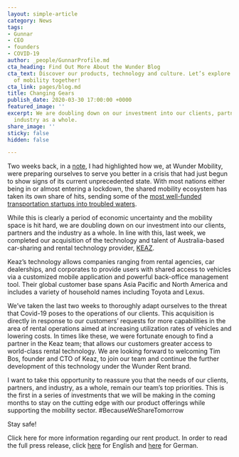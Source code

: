```yaml
---
layout: simple-article
category: News
tags:
- Gunnar
- CEO
- founders
- COVID-19
author: _people/GunnarProfile.md
cta_heading: Find Out More About the Wunder Blog
cta_text: Discover our products, technology and culture. Let’s explore the future
  of mobility together!
cta_link: pages/blog.md
title: Changing Gears
publish_date: 2020-03-30 17:00:00 +0000
featured_image: ''
excerpt: We are doubling down on our investment into our clients, partners and the
  industry as a whole.
share_image: ''
sticky: false
hidden: false

---
```

Two weeks back, in a [note](https://www.wundermobility.com/blog/a-note-on-covid-19), I had highlighted how we, at Wunder Mobility, were preparing ourselves to serve you better in a crisis that had just begun to show signs of its current unprecedented state. With most nations either being in or almost entering a lockdown, the shared mobility ecosystem has taken its own share of hits, sending some of the [most well-funded transportation startups into troubled waters](https://www.bloomberg.com/news/articles/2020-03-20/softbank-backed-getaround-looks-for-buyer-as-demand-evaporates).

While this is clearly a period of economic uncertainty and the mobility space is hit hard, we are doubling down on our investment into our clients, partners and the industry as a whole. In line with this, last week, we completed our acquisition of the technology and talent of Australia-based car-sharing and rental technology provider, [KEAZ](https://keaz.co/).

Keaz’s technology allows companies ranging from rental agencies, car dealerships, and corporates to provide users with shared access to vehicles via a customized mobile application and powerful back-office management tool. Their global customer base spans Asia Pacific and North America and includes a variety of household names including Toyota and Lexus.

We’ve taken the last two weeks to thoroughly adapt ourselves to the threat that Covid-19 poses to the operations of our clients. This acquisition is directly in response to our customers’ requests for more capabilities in the area of rental operations aimed at increasing utilization rates of vehicles and lowering costs. In times like these, we were fortunate enough to find a partner in the Keaz team; that allows our customers greater access to world-class rental technology. We are looking forward to welcoming Tim Bos, founder and CTO of Keaz, to join our team and continue the further development of this technology under the Wunder Rent brand.

I want to take this opportunity to reassure you that the needs of our clients, partners, and industry, as a whole, remain our team’s top priorities. This is the first in a series of investments that we will be making in the coming months to stay on the cutting edge with our product offerings while supporting the mobility sector. #BecauseWeShareTomorrow

Stay safe!

Click here for more information regarding our rent product. In order to read the full press release, click [here](https://finance.yahoo.com/news/wunder-mobility-acquires-leading-car-160000778.html) for English and [here](https://www.handelsblatt.com/unternehmen/mittelstand/familienunternehmer/gunnar-froh-der-gruender-von-wunder-mobility-nutzt-die-coronakrise-fuer-zukaeufe-/25688830.html?ticket=ST-1662480-wsGAdOtkbSIptcYjKReO-ap1) for German.